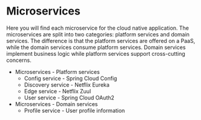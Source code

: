 # Microservices

Here you will find each microservice for the cloud native application. The microservices are split into two categories: platform services and domain services. The difference is that the platform services are offered on a PaaS, while the domain services consume platform services. Domain services implement business logic while platform services support cross-cutting concerns.

* Microservices - Platform services
  * Config service - Spring Cloud Config
  * Discovery service - Netflix Eureka
  * Edge service - Netflix Zuul
  * User service - Spring Cloud OAuth2
* Microservices - Domain services
  * Profile service - User profile information
